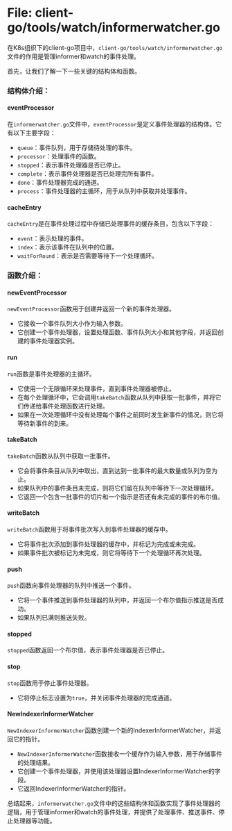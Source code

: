 # File: client-go/tools/watch/informerwatcher.go

在K8s组织下的client-go项目中，`client-go/tools/watch/informerwatcher.go`文件的作用是管理informer和watch的事件处理。

首先，让我们了解一下一些关键的结构体和函数。

### 结构体介绍：

#### eventProcessor

在`informerwatcher.go`文件中，`eventProcessor`是定义事件处理器的结构体。它有以下主要字段：

- `queue`：事件队列，用于存储待处理的事件。
- `processor`：处理事件的函数。
- `stopped`：表示事件处理器是否已停止。
- `complete`：表示事件处理器是否已处理完所有事件。
- `done`：事件处理器完成的通道。
- `process`：事件处理器的主循环，用于从队列中获取并处理事件。

#### cacheEntry

`cacheEntry`是在事件处理过程中存储已处理事件的缓存条目，包含以下字段：

- `event`：表示处理的事件。
- `index`：表示该事件在队列中的位置。
- `waitForRound`：表示是否需要等待下一个处理循环。

### 函数介绍：

#### newEventProcessor

`newEventProcessor`函数用于创建并返回一个新的事件处理器。

- 它接收一个事件队列大小作为输入参数。
- 它创建一个事件处理器，设置处理函数、事件队列大小和其他字段，并返回创建的事件处理器实例。

#### run

`run`函数是事件处理器的主循环。

- 它使用一个无限循环来处理事件，直到事件处理器被停止。
- 在每个处理循环中，它会调用`takeBatch`函数从队列中获取一批事件，并将它们传递给事件处理函数进行处理。
- 如果在一次处理循环中没有处理每个事件之前同时发生新事件的情况，则它将等待新事件的到来。

#### takeBatch

`takeBatch`函数从队列中获取一批事件。

- 它会将事件条目从队列中取出，直到达到一批事件的最大数量或队列为空为止。
- 如果队列中的事件条目未完成，则将它们留在队列中等待下一次处理循环。
- 它返回一个包含一批事件的切片和一个指示是否还有未完成的事件的布尔值。

#### writeBatch

`writeBatch`函数用于将事件批次写入到事件处理器的缓存中。

- 它将事件批次添加到事件处理器的缓存中，并标记为完成或未完成。
- 如果事件批次被标记为未完成，则它将等待下一个处理循环再次处理。

#### push

`push`函数向事件处理器的队列中推送一个事件。

- 它将一个事件推送到事件处理器的队列中，并返回一个布尔值指示推送是否成功。
- 如果队列已满则推送失败。

#### stopped

`stopped`函数返回一个布尔值，表示事件处理器是否已停止。

#### stop

`stop`函数用于停止事件处理器。

- 它将停止标志设置为`true`，并关闭事件处理器的完成通道。

#### NewIndexerInformerWatcher

`NewIndexerInformerWatcher`函数创建一个新的IndexerInformerWatcher，并返回它的指针。

- `NewIndexerInformerWatcher`函数接收一个缓存作为输入参数，用于存储事件的处理结果。
- 它创建一个事件处理器，并使用该处理器设置IndexerInformerWatcher的字段。
- 它返回IndexerInformerWatcher的指针。

总结起来，`informerwatcher.go`文件中的这些结构体和函数实现了事件处理器的逻辑，用于管理informer和watch的事件处理，并提供了处理事件、推送事件、停止处理器等功能。

